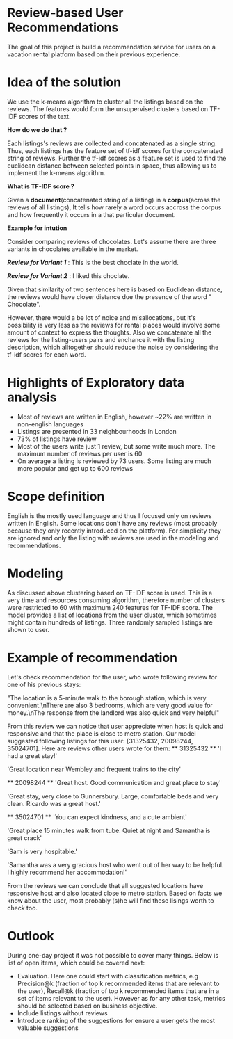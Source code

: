 # Review-based User Recommendations
The goal of this project is build a recommendation service for users on a vacation rental platform based on their previous experience.

# Idea of the solution

We use the k-means algorithm to cluster all the listings based on the reviews. The features would form the unsupervised clusters based on TF-IDF scores of the text.

**How do we do that ?**

Each listings's reviews are collected and concatenated as a single string. Thus, each listings has the feature set of tf-idf scores for the concatenated string of reviews. Further the tf-idf scores as a feature set is used to find the euclidean distance between selected points in space, thus allowing us to implement the k-means algorithm.

**What is TF-IDF score ?**

Given a **document**(concatenated string of a listing) in a **corpus**(across the reviews of all listings), It tells how rarely a word occurs accross the corpus and how frequently it occurs in a that particular document.

**Example for intution**

Consider comparing reviews of chocolates. Let's assume there are three variants in chocolates available in the market. 

***Review for Variant 1*** : This is the best choclate in the world.

***Review for Variant 2*** : I liked this choclate.

Given that similarity of two sentences here is based on Euclidean distance, the reviews would have closer distance due the presence of the word " Chocolate". 

However, there would a be lot of noice and misallocations, but it's possibility is very less as the reviews for rental places would involve some amount of context to express the thoughts. Also we concatenate all the reviews for the listing-users pairs and enchance it with the listing description, which alltogether should reduce the noise by considering the tf-idf scores for each word.


# Highlights of Exploratory data analysis
- Most of reviews are written in English, however ~22% are written in non-english languages
- Listings are presented in 33 neighbourhoods in London
- 73% of listings have review
- Most of the users write just 1 review, but some write much more. The maximum number of reviews per user is 60
- On average a listing is reviewed by 73 users. Some listing are much more popular and get up to 600 reviews


# Scope definition
English is the mostly used language and thus I focused only on reviews written in English. Some locations don't have any reviews (most probably because they only recently introduced on the platform). For simplicity they are ignored and only the listing with reviews are used in the modeling and recommendations.

# Modeling 
As discussed above clustering based on TF-IDF score is used. This is a very time and resources consuming algorithm, therefore number of clusters were restricted to 60 with maximum 240 features for TF-IDF score.
The model provides a list of locations from the user cluster, which sometimes might contain hundreds of listings. Three randomly sampled listings are shown to user.

# Example of recommendation
Let's check recommendation for the user, who wrote following review for one of his previous stays:

"The location is a 5-minute walk to the borough station, which is very convenient.\nThere are also 3 bedrooms, which are very good value for money.\nThe response from the landlord was also quick and very helpful"

From this review we can notice that user appreciate when host is quick and responsive and that the place is close to metro station.
Our model suggested following listings for this user: [31325432, 20098244, 35024701].
Here are reviews other users wrote for them:
** 31325432 **
'I had a great stay!'

'Great location near Wembley and frequent trains to the city'

** 20098244 **
'Great host. Good communication and great place to stay' 

'Great stay, very close to Gunnersbury. Large, comfortable beds and very clean. Ricardo was a great host.'

** 35024701 ** 
'You can expect kindness, and a cute ambient'

'Great place 15 minutes walk from tube. Quiet at night and Samantha is great crack'

'Sam is very hospitable.'

'Samantha was a very gracious host who went out of her way to be helpful. I highly recommend her accommodation!'

From the reviews we can conclude that all suggested locations have responsive host and also located close to metro station. Based on facts we know about the user, most probably (s)he will find these lisings worth to check too.


# Outlook
During one-day project it was not possible to cover many things. Below is list of open items, which could be covered next:
- Evaluation. Here one could start with classification metrics, e.g Precision@k (fraction of top k recommended items that are relevant to the user), Recall@k (fraction of top k recommended items that are in a set of items relevant to the user). However as for any other task, metrics should be selected based on business objective.
- Include listings without reviews
- Introduce ranking of the suggestions for ensure a user gets the most valuable suggestions
